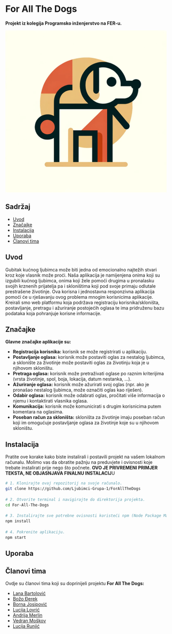 # For All The Dogs

**Projekt iz kolegija Programsko inženjerstvo na FER-u.**

![Project Logo](images/Logo1FATD.png)

## Sadržaj
- [Uvod](#uvod)
- [Značajke](#značajke)
- [Instalacija](#instalacija)
- [Uporaba](#uporaba)
- [Članovi tima](#članovi-tima)

## Uvod
Gubitak kućnog ljubimca može biti jedna od emocionalno najtežih stvari kroz koje vlasnik može proći.
Naša aplikacija je namijenjena onima koji su izgubili kućnog ljubimca, onima koji žele pomoći drugima u pronalasku svojih krznenih prijatelja pa i skloništima koji pod svoje primaju odlutale prestrašene životinje.
Ova korisna i jednostavna responzivna aplikacija pomoći će u rješavanju ovog problema mnogim korisnicima aplikacije.
Kreirali smo web platformu koja podržava registraciju korisnika/skloništa, postavljanje, pretragu i ažuriranje postojećih oglasa te ima pridruženu bazu podataka koja pohranjuje korisne informacije.

## Značajke
**Glavne značajke aplikacije su:**
- **Registracija korisnika:** korisnik se može registrirati u aplikaciju.
- **Postavljanje oglasa:** korisnik može postaviti oglas za nestalog ljubimca, a sklonište za životinje može postaviti oglas za životinju koja je u njihovom skloništu.
- **Pretraga oglasa:** korisnik može pretraživati oglase po raznim kriterijima (vrsta životinje, spol, boja, lokacija, datum nestanka, ...).
- **Ažuriranje oglasa:** korisnik može ažurirati svoj oglas (npr. ako je pronašao nestalog ljubimca, može označiti oglas kao riješen).
- **Odabir oglasa:** korisnik može odabrati oglas, pročitati više informacija o njemu i kontaktirati vlasnika oglasa.
- **Komunikacija:** korisnik može komunicirati s drugim korisnicima putem komentara na oglasima.
- **Poseban račun za skloništa:** skloništa za životinje imaju poseban račun koji im omogućuje postavljanje oglasa za životinje koje su u njihovom skloništu.

## Instalacija
Pratite ove korake kako biste instalirali i postavili projekt na vašem lokalnom računalu. Molimo vas da obratite pažnju na preduvjete i ovisnosti koje trebate instalirati prije nego što počnete.
**OVO JE PRIVREMENI PRIMJER TEKSTA, NE OBJASNJAVA FINALNU INSTALACIJ**U
```bash
# 1. Klonirajte ovaj repozitorij na svoje računalo.
git clone https://github.com/Ljubimci-Grupa-1/ForAllTheDogs

# 2. Otvorite terminal i navigirajte do direktorija projekta.
cd For-All-The-Dogs

# 3. Instalirajte sve potrebne ovisnosti koristeći npm (Node Package Manager).
npm install

# 4. Pokrenite aplikaciju.
npm start
```

## Uporaba

## Članovi tima
Ovdje su članovi tima koji su doprinijeli projektu **For All The Dogs:**

- [Lana Bartolović](https://github.com/lanabartolovic1)
- [Božo Đerek](https://github.com/bderek81)
- [Borna Josipović](https://github.com/bornajosipovic)
- [Lucija Lovrić](https://github.com/LucLov)
- [Andrija Merlin](https://github.com/nilrema)
- [Vedran Moškov](https://github.com/VMoskov)
- [Lucija Runjić](https://github.com/luc1912)

